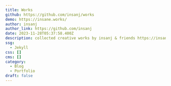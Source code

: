 ```yaml
---
title: Works
github: https://github.com/insanj/works
demo: https://insane.works/
author: insanj
author_link: https://github.com/insanj
date: 2023-11-28T05:37:58.400Z
description: collected creative works by insanj & friends https://insane.works
ssg:
  - Jekyll
css: []
cms: []
category:
  - Blog
  - Portfolio
draft: false
---
```

